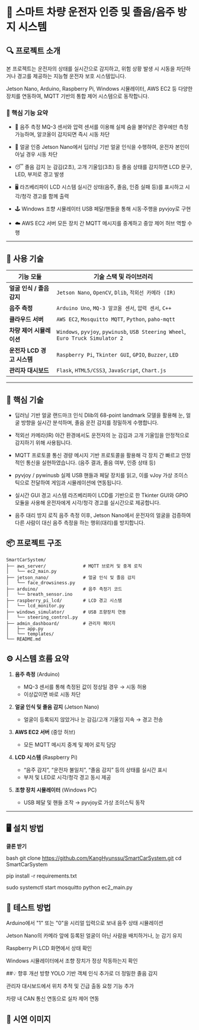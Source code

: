 # 🚗 스마트 차량 운전자 인증 및 졸음/음주 방지 시스템

## 🔍 프로젝트 소개
본 프로젝트는 운전자의 상태를 실시간으로 감지하고, 위험 상황 발생 시 시동을 차단하거나 경고를 제공하는
지능형 운전자 보호 시스템입니다.

Jetson Nano, Arduino, Raspberry Pi, Windows 시뮬레이터, AWS EC2 등 다양한 장치를 연동하여,
MQTT 기반의 통합 제어 시스템으로 동작합니다.


### 🧠 핵심 기능 요약

- 🧪 음주 측정
MQ-3 센서와 압력 센서를 이용해 실제 숨을 불어넣은 경우에만 측정 가능하며,
알코올이 감지되면 즉시 시동 차단

- 👤 얼굴 인증
Jetson Nano에서 딥러닝 기반 얼굴 인식을 수행하여, 운전자 본인이 아닐 경우 시동 차단

- 😴 졸음 감지
눈 감김(2초), 고개 기울임(3초) 등 졸음 상태를 감지하면
LCD 문구, LED, 부저로 경고 발생

- 🖥️ 라즈베리파이 LCD 시스템
실시간 상태(음주, 졸음, 인증 실패 등)를 표시하고
시각/청각 경고를 함께 출력

- 🕹️ Windows 조향 시뮬레이터
USB 페달/핸들을 통해 시동·주행을 pyvjoy로 구현

- ☁️ AWS EC2 서버
모든 장치 간 MQTT 메시지를 중계하고 중앙 제어 허브 역할 수행

---


## 🧰 사용 기술

| 기능 모듈              | 기술 스택 및 라이브러리                                                                   |
| ------------------ | ------------------------------------------------------------------------------- |
| **얼굴 인식 / 졸음 감지**  | `Jetson Nano`, `OpenCV`, `Dlib`, `적외선 카메라 (IR)`                                 |
| **음주 측정**          | `Arduino Uno`, `MQ-3 알코올 센서`, `압력 센서`, `C++`                                    |
| **클라우드 서버**        | `AWS EC2`, `Mosquitto MQTT`, `Python`, `paho-mqtt`                              |
| **차량 제어 시뮬레이션**    | `Windows`, `pyvjoy`, `pywinusb`, `USB Steering Wheel`, `Euro Truck Simulator 2` |
| **운전자 LCD 경고 시스템** | `Raspberry Pi`, `Tkinter GUI`, `GPIO`, `Buzzer`, `LED`                          |
| **관리자 대시보드**       | `Flask`, `HTML5/CSS3`, `JavaScript`, `Chart.js`                                 |


---


## 🧠 핵심 기술

- 딥러닝 기반 얼굴 랜드마크 인식
Dlib의 68-point landmark 모델을 활용해 눈, 얼굴 방향을 실시간 분석하며, 졸음 운전 감지를 정밀하게 수행합니다.

- 적외선 카메라(IR)
야간 환경에서도 운전자의 눈 감김과 고개 기울임을 안정적으로 감지하기 위해 사용됩니다.

- MQTT 프로토콜 통신
경량 메시지 기반 프로토콜을 활용해 각 장치 간 빠르고 안정적인 통신을 실현하였습니다. (음주 결과, 졸음 여부, 인증 상태 등)

- pyvjoy / pywinusb
실제 USB 핸들과 페달 장치를 읽고, 이를 vJoy 가상 조이스틱으로 전달하여 게임과 시뮬레이션에 연동됩니다.

- 실시간 GUI 경고 시스템
라즈베리파이 LCD를 기반으로 한 Tkinter GUI와 GPIO 모듈을 사용해 운전자에게 시각/청각 경고를 실시간으로 제공합니다.

- 음주 대리 방지 로직
음주 측정 이후, Jetson Nano에서 운전자의 얼굴을 검증하여 다른 사람이 대신 음주 측정을 하는 행위(대리)를 방지합니다.


## 📦 프로젝트 구조

```plaintext
SmartCarSystem/
├── aws_server/              # MQTT 브로커 및 중계 로직
│   └── ec2_main.py
├── jetson_nano/             # 얼굴 인식 및 졸음 감지
│   └── face_drowsiness.py
├── arduino/                 # 음주 측정기 코드
│   └── breath_sensor.ino
├── raspberry_pi_lcd/        # LCD 경고 시스템
│   └── lcd_monitor.py
├── windows_simulator/       # USB 조향장치 연동
│   └── steering_control.py
├── admin_dashboard/         # 관리자 페이지
│   ├── app.py
│   └── templates/
└── README.md
```


## ⚙️ 시스템 흐름 요약

1. **음주 측정** (Arduino)
   - MQ-3 센서를 통해 측정된 값이 정상일 경우 → 시동 허용
   - 이상값이면 바로 시동 차단

2. **얼굴 인식 및 졸음 감지** (Jetson Nano)
   - 얼굴이 등록되지 않았거나 눈 감김/고개 기울임 지속 → 경고 전송

3. **AWS EC2 서버** (중앙 허브)
   - 모든 MQTT 메시지 중계 및 제어 로직 담당

4. **LCD 시스템** (Raspberry Pi)
   - “음주 감지”, “운전자 불일치”, “졸음 감지” 등의 상태를 실시간 표시
   - 부저 및 LED로 시각/청각 경고 동시 제공

5. **조향 장치 시뮬레이터** (Windows PC)
   - USB 페달 및 핸들 조작 → pyvjoy로 가상 조이스틱 동작

---

## 🖥️ 설치 방법

**클론 받기**

bash
git clone https://github.com/KangHyunssu/SmartCarSystem.git
cd SmartCarSystem

pip install -r requirements.txt

sudo systemctl start mosquitto
python ec2_main.py

## 🧪 테스트 방법

Arduino에서 "1" 또는 "0"을 시리얼 입력으로 보내 음주 상태 시뮬레이션

Jetson Nano의 카메라 앞에 등록된 얼굴이 아닌 사람을 배치하거나, 눈 감기 유지

Raspberry Pi LCD 화면에서 상태 확인

Windows 시뮬레이터에서 조향 장치가 정상 작동하는지 확인


##💡 향후 개선 방향
YOLO 기반 객체 인식 추가로 더 정밀한 졸음 감지

관리자 대시보드에서 위치 추적 및 긴급 출동 요청 기능 추가

차량 내 CAN 통신 연동으로 실차 제어 연동


## 📸 시연 이미지




